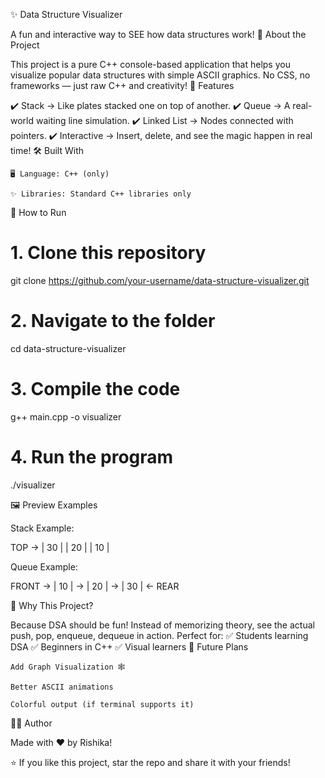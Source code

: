 ✨ Data Structure Visualizer

A fun and interactive way to SEE how data structures work!
🌟 About the Project

This project is a pure C++ console-based application that helps you visualize popular data structures with simple ASCII graphics. No CSS, no frameworks — just raw C++ and creativity!
🎯 Features

✔️ Stack → Like plates stacked one on top of another.
✔️ Queue → A real-world waiting line simulation.
✔️ Linked List → Nodes connected with pointers.
✔️ Interactive → Insert, delete, and see the magic happen in real time!
🛠️ Built With

    🖥 Language: C++ (only)

    ✨ Libraries: Standard C++ libraries only

🚀 How to Run

# 1. Clone this repository
git clone https://github.com/your-username/data-structure-visualizer.git

# 2. Navigate to the folder
cd data-structure-visualizer

# 3. Compile the code
g++ main.cpp -o visualizer

# 4. Run the program
./visualizer

🖼 Preview Examples

Stack Example:

TOP -> | 30 |
       | 20 |
       | 10 |

Queue Example:

FRONT -> | 10 | -> | 20 | -> | 30 | <- REAR

🎨 Why This Project?

Because DSA should be fun! Instead of memorizing theory, see the actual push, pop, enqueue, dequeue in action. Perfect for:
✅ Students learning DSA
✅ Beginners in C++
✅ Visual learners
🔮 Future Plans

    Add Graph Visualization 🕸

    Better ASCII animations

    Colorful output (if terminal supports it)

👩‍💻 Author

Made with ❤️ by Rishika!

⭐ If you like this project, star the repo and share it with your friends!
